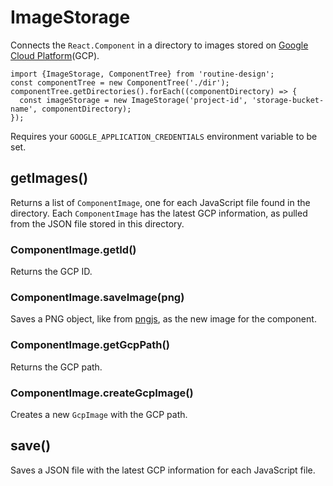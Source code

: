 # ImageStorage

Connects the `React.Component` in a directory to images stored on [Google Cloud Platform](https://cloud.google.com/)(GCP).  
```
import {ImageStorage, ComponentTree} from 'routine-design';
const componentTree = new ComponentTree('./dir');
componentTree.getDirectories().forEach((componentDirectory) => {
  const imageStorage = new ImageStorage('project-id', 'storage-bucket-name', componentDirectory);
});
```

Requires your `GOOGLE_APPLICATION_CREDENTIALS` environment variable to be set.

## getImages()

Returns a list of `ComponentImage`, one for each JavaScript file found in the directory. Each `ComponentImage` has the latest GCP information, as pulled from the JSON file stored in this directory.

### ComponentImage.getId()

Returns the GCP ID.

### ComponentImage.saveImage(png)

Saves a PNG object, like from [pngjs](https://www.npmjs.com/package/pngjs), as the new image for the component.

### ComponentImage.getGcpPath()

Returns the GCP path.

### ComponentImage.createGcpImage()

Creates a new `GcpImage` with the GCP path.

## save()

Saves a JSON file with the latest GCP information for each JavaScript file.

